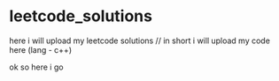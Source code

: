# leetcode_solutions
here i will upload my leetcode solutions // in short i will upload my code here (lang - c++) 





ok so here i go

